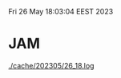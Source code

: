 Fri 26 May 18:03:04 EEST 2023
# JAM
<a href='./cache/202305/26_18.log'>./cache/202305/26_18.log</a>
